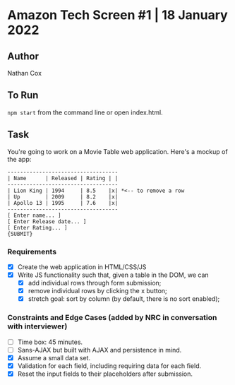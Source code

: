 # Amazon Tech Screen #1 | 18 January 2022

## Author

Nathan Cox

## To Run

`npm start` from the command line or open index.html.

## Task

You're going to work on a Movie Table web application. Here's a mockup of the app:

``` (md)
-----------------------------------
| Name      | Released | Rating | |
-----------------------------------
| Lion King | 1994     | 8.5    |x| *<-- to remove a row 
| Up        | 2009     | 8.2    |x| 
| Apollo 13 | 1995     | 7.6    |x| 
-----------------------------------
[ Enter name... ]
[ Enter Release date... ]
[ Enter Rating... ]
{SUBMIT}
```

### Requirements

- [x] Create the web application in HTML/CSS/JS  
- [x] Write JS functionality such that, given a table in the DOM, we can  
  - [x] add individual rows through form submission;  
  - [x] remove individual rows by clicking the x button;  
  - [x] stretch goal: sort by column (by default, there is no sort enabled);  

### Constraints and Edge Cases (added by NRC in conversation with interviewer)

- [ ] Time box: 45 minutes.
- [ ] Sans-AJAX but built with AJAX and persistence in mind.
- [x] Assume a small data set.
- [x] Validation for each field, including requiring data for each field.
- [x] Reset the input fields to their placeholders after submission.
